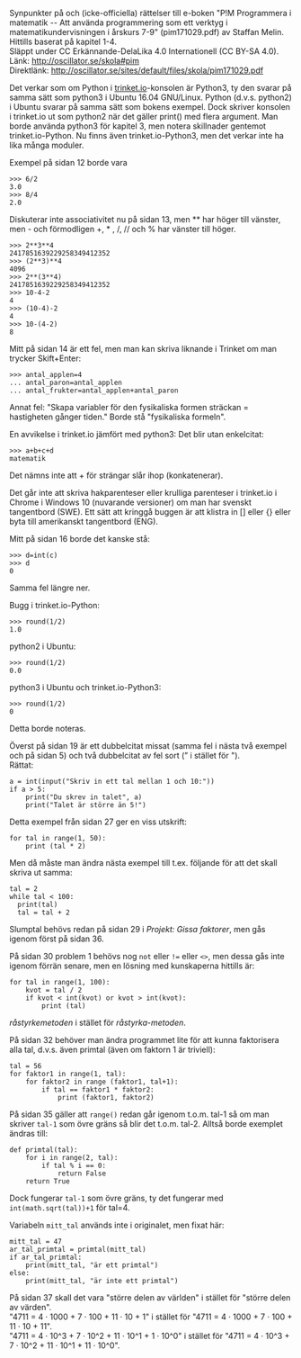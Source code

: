 Synpunkter på och (icke-officiella) rättelser till e-boken "P!M Programmera i matematik -- 
Att använda programmering som ett verktyg i matematikundervisningen i årskurs 7-9" (pim171029.pdf) av Staffan Melin.  
Hittills baserat på kapitel 1-4.  
Släppt under CC Erkännande-DelaLika 4.0 Internationell (CC BY-SA 4.0).  
Länk: http://oscillator.se/skola#pim  
Direktlänk: http://oscillator.se/sites/default/files/skola/pim171029.pdf

Det verkar som om Python i [trinket.io](https://trinket.io/)-konsolen är Python3, ty den svarar på samma sätt som
python3 i Ubuntu 16.04 GNU/Linux.
Python (d.v.s. python2) i Ubuntu svarar på samma sätt som bokens exempel. Dock skriver konsolen i trinket.io ut som python2 när
det gäller print() med flera argument. Man borde använda python3 för kapitel 3, men notera skillnader gentemot trinket.io-Python.
Nu finns även trinket.io-Python3, men det verkar inte ha lika många moduler.

Exempel på sidan 12 borde vara
```
>>> 6/2  
3.0  
>>> 8/4  
2.0
```

Diskuterar inte associativitet nu på sidan 13, men ** har höger till vänster, men - och förmodligen +, * , /, // och % har vänster till höger.  
```
>>> 2**3**4
2417851639229258349412352
>>> (2**3)**4
4096
>>> 2**(3**4)
2417851639229258349412352
>>> 10-4-2
4
>>> (10-4)-2
4
>>> 10-(4-2)
8
```

Mitt på sidan 14 är ett fel, men man kan skriva liknande i Trinket om man trycker Skift+Enter:
```
>>> antal_applen=4 
... antal_paron=antal_applen 
... antal_frukter=antal_applen+antal_paron
```

Annat fel: "Skapa variabler för den fysikaliska formen sträckan = hastigheten gånger tiden."
Borde stå "fysikaliska formeln".

En avvikelse i trinket.io jämfört med python3: Det blir utan enkelcitat:
```
>>> a+b+c+d
matematik
```

Det nämns inte att + för strängar slår ihop (konkatenerar).

Det går inte att skriva hakparenteser eller krulliga parenteser i trinket.io i Chrome i Windows 10 (nuvarande versioner)
om man har svenskt tangentbord (SWE). Ett sätt att kringgå buggen är att klistra in [] eller {} eller byta till amerikanskt 
tangentbord (ENG).

Mitt på sidan 16 borde det kanske stå:
```
>>> d=int(c)
>>> d
0
```

Samma fel längre ner.

Bugg i trinket.io-Python:
```
>>> round(1/2)
1.0
```

python2 i Ubuntu:
```
>>> round(1/2)
0.0
```

python3 i Ubuntu och trinket.io-Python3:
```
>>> round(1/2)
0
```

Detta borde noteras.

Överst på sidan 19 är ett dubbelcitat missat (samma fel i nästa två exempel och på sidan 5) och två dubbelcitat av fel sort 
(” i stället för ").  
Rättat:
```
a = int(input("Skriv in ett tal mellan 1 och 10:"))
if a > 5:
    print("Du skrev in talet", a)
    print("Talet är större än 5!")
```

Detta exempel från sidan 27 ger en viss utskrift: 
```
for tal in range(1, 50):
    print (tal * 2)
```

Men då måste man ändra nästa exempel till t.ex. följande för att det skall skriva ut samma:
```
tal = 2
while tal < 100:
  print(tal)
  tal = tal + 2
```

Slumptal behövs redan på sidan 29 i *Projekt: Gissa faktorer*, men gås igenom först på sidan 36.

På sidan 30 problem 1 behövs nog `not` eller `!=` eller `<>`, men dessa gås inte igenom förrän senare, men en lösning med
kunskaperna hittills är:
```
for tal in range(1, 100):
    kvot = tal / 2
    if kvot < int(kvot) or kvot > int(kvot):
        print (tal)
```     

*råstyrkemetoden* i stället för *råstyrka-metoden*.

På sidan 32 behöver man ändra programmet lite för att kunna faktorisera alla tal, d.v.s. även primtal (även om faktorn 1 är triviell):
```
tal = 56
for faktor1 in range(1, tal):
    for faktor2 in range (faktor1, tal+1):
        if tal == faktor1 * faktor2:
            print (faktor1, faktor2)
```

På sidan 35 gäller att `range()` redan går igenom t.o.m. tal-1 så om man skriver `tal-1` som övre gräns så blir det t.o.m. tal-2.
Alltså borde exemplet ändras till:
```
def primtal(tal):
    for i in range(2, tal):
        if tal % i == 0:
            return False
    return True
```
Dock fungerar `tal-1` som övre gräns, ty det fungerar med `int(math.sqrt(tal))+1` för tal=4.

Variabeln `mitt_tal` används inte i originalet, men fixat här:
```  
mitt_tal = 47
ar_tal_primtal = primtal(mitt_tal)
if ar_tal_primtal:
    print(mitt_tal, "är ett primtal")
else:
    print(mitt_tal, "är inte ett primtal")
```

På sidan 37 skall det vara "större delen av världen" i stället för "större delen av värden".  
"4711 = 4 · 1000 + 7 · 100 + 11 · 10 + 1" i stället för "4711 = 4 · 1000 + 7 · 100 + 11 · 10 + 11".  
"4711 = 4 · 10^3 + 7 · 10^2 + 11 · 10^1 + 1 · 10^0" i stället för "4711 = 4 · 10^3 + 7 · 10^2 + 11 · 10^1 + 11 · 10^0".
